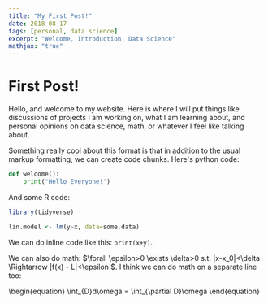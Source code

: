 ```yaml
---
title: "My First Post!"
date: 2018-08-17
tags: [personal, data science]
excerpt: "Welcome, Introduction, Data Science"
mathjax: "true"
---
```


# First Post!

Hello, and welcome to my website. Here is where I will put things like discussions of projects I am working on, what I am learning about, and personal opinions on data science, math, or whatever I feel like talking about.

Something really cool about this format is that in addition to the usual markup formatting, we can create code chunks.  Here's python code:

```python
def welcome():
	print("Hello Everyone!")
```

And some R code:

```r
library(tidyverse)

lin.model <- lm(y~x, data=some.data)
```

We can do inline code like this: `print(x+y)`. 

We can also do math: $\forall \epsilon>0 \exists \delta>0 s.t. |x-x_0|<\delta \Rightarrow |f(x) - L|<\epsilon $. I think we can do math on a separate line too:

\begin{equation}
\int_{D}d\omega = \int_{\partial D}\omega 
\end{equation}